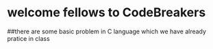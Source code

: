# welcome fellows to CodeBreakers
##there are some basic problem in C language which we have already pratice in class
